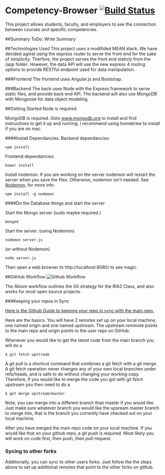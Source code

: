 Competency-Browser [![Build Status](https://travis-ci.org/UVU-DigitalMedia/DGM-Competency-Browser.svg?branch=master)](https://travis-ci.org/UVU-DigitalMedia/DGM-Competency-Browser)
======================

This project allows students, faculty, and employers to see the connection between courses and specific competencies.

##Summary
ToDo: Write Summary

##Technologies Used
This project uses a modifided MEAN stack.
We have decided aginst using the express router to serve the front end for the sake of simplicity. Therfore, the project serves the front end staticly from the /app folder. However, the data API will use the new express 4 routing options to provide RESTful endpoint used for data manipulation.

###Frontend
The frontend uses Angular.js and Bootstrap.

###Backend
The back uses Node with the Express framework to serve static files, and provide back end API. The backend will also use MongoDB with Mongoose for data object modeling.

##Getting Started
Node is required.

MongoDB is required. Goto www.mongodb.org to install and find instructions to get it up and running. I recommend using homebrew to install if you are on mac.

####Install Dependancies.
Backend dependancies:

    npm install

Frontend dependancies:

    bower install

Install nodemon. If you are working on the server nodemon will restart the server when you save the files. Otherwise, nodemon isn't needed. See [Nodemon,](https://github.com/remy/nodemon) for more info

    npm install -g nodemon

####Do the Database things and start the server

Start the Mongo server (sudo maybe required.)

    mongod


Start the server:
(using Nodemon)

    nodemon server.js


(or without Nodemon)

    node server.js



Then open a web browser to http://localhost:8080/ to see magic.

##GitHub Workflow
![Github Workflow](http://i.imgur.com/7Qg4Tiu.png?1)

The Above workflow outlines the Git strategy for the RIA2 Class, and also works for most open source projects.

###Keeping your repos in Sync

[Here is the Github Guide to keeping your repo in sync with the main repo.](https://help.github.com/articles/syncing-a-fork/)

Here are the basics. You will have 2 remotes set up on your local machine, one named origin and one named upstream. The upstream remmote points to the main repo and origin points to the user repo on GitHub.

Whenever you would like to get the latest code from the main branch you will do a

    $ git fetch upstream

A git pull is a shortcut command that combines a git fetch with a git merge. A git fetch operation never changes any of your own local branches under refs/heads, and is safe to do without changing your working copy. Therefore, if you would like to merge the code you got with git fetch upstream you then need to do a

    $ get merge upstream/master

Note, you can merge into a different branch than master if you would like. Just make sure whatever branch you would like the upsream master branch to merge into, that is the branch you currently have checked out on your local machine.

After you have merged the main repo code on your local machine. If you would like that on your github repo, a git push is required. Most likely you will work on code first, then push, then pull-request.

### Sycing to other forks

Additionally, you can sync to other users forks. Just follow the the steps above to set up additional remotes that point to the other forks on github.
